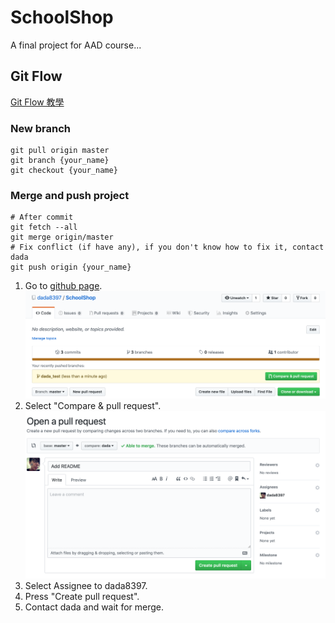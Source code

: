 # SchoolShop

A final project for AAD course...

## Git Flow

[Git Flow 教學](https://ihower.tw/blog/archives/5140)

### New branch

```
git pull origin master
git branch {your_name}
git checkout {your_name}
```

### Merge and push project

```
# After commit
git fetch --all
git merge origin/master
# Fix conflict (if have any), if you don't know how to fix it, contact dada
git push origin {your_name}
```
1. Go to [github page](https://github.com/dada8397/SchoolShop).
![Github Page](./Screenshots/01.png)
2. Select "Compare & pull request".
![Github Page](./Screenshots/02.png)
3. Select Assignee to dada8397.
4. Press "Create pull request".
5. Contact dada and wait for merge.
